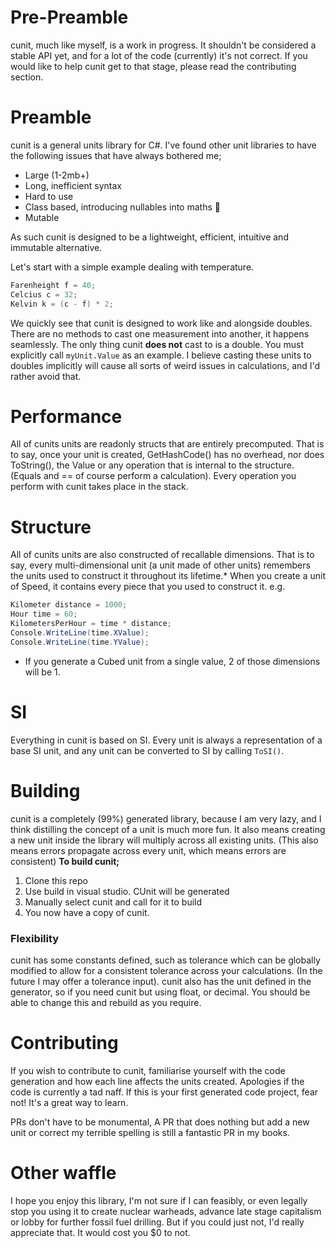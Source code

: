 # Pre-Preamble
cunit, much like myself, is a work in progress. It shouldn't be considered a stable API yet, and for a lot of the code (currently) it's not correct. If you would like to help cunit get to that stage, please read the contributing section.

# Preamble
cunit is a general units library for C#. I've found other unit libraries to have the following issues that have always bothered me;
- Large (1-2mb+)
- Long, inefficient syntax
- Hard to use
- Class based, introducing nullables into maths 🤢
- Mutable

As such cunit is designed to be a lightweight, efficient, intuitive and immutable alternative.

Let's start with a simple example dealing with temperature.
```c#
Farenheight f = 40;
Celcius c = 32;
Kelvin k = (c - f) * 2;
```
We quickly see that cunit is designed to work like and alongside doubles. There are no methods to cast one measurement into another, it happens seamlessly. The only thing cunit **does not** cast to is a double. You must explicitly call `myUnit.Value` as an example. I believe casting these units to doubles implicitly will cause all sorts of weird issues in calculations, and I'd rather avoid that.


# Performance
All of cunits units are readonly structs that are entirely precomputed. That is to say, once your unit is created, GetHashCode() has no overhead, nor does ToString(), the Value or any operation that is internal to the structure. (Equals and == of course perform a calculation). Every operation you perform with cunit takes place in the stack.


# Structure
All of cunits units are also constructed of recallable  dimensions. That is to say, every multi-dimensional unit (a unit made of other units) remembers the units used to construct it throughout its lifetime.*
When you create a unit of Speed, it contains every piece that you used to construct it.
e.g.
```c#
Kilometer distance = 1000;
Hour time = 60;
KilometersPerHour = time * distance;
Console.WriteLine(time.XValue);
Console.WriteLine(time.YValue);
```

* If you generate a Cubed unit from a single value, 2 of those dimensions will be 1.


# SI
Everything in cunit is based on SI. Every unit is always a representation of a base SI unit, and any unit can be converted to SI by calling `ToSI()`. 


# Building
cunit is a completely (99%) generated library, because I am very lazy, and I think distilling the concept of a unit is much more fun. It also means creating a new unit inside the library will multiply across all existing units.
(This also means errors propagate across every unit, which means errors are consistent)
**To build cunit;**
1. Clone this repo
2. Use build in visual studio. CUnit will be generated
3. Manually select cunit and call for it to build
4. You now have a copy of cunit.


### Flexibility
cunit has some constants defined, such as tolerance which can be globally modified to allow for a consistent tolerance across your calculations. (In the future I may offer a tolerance input).
cunit also has the unit defined in the generator, so if you need cunit but using float, or decimal. You should be able to change this and rebuild as you require.


# Contributing
If you wish to contribute to cunit, familiarise yourself with the code generation and how each line affects the units created.
Apologies if the code is currently a tad naff. If this is your first generated code project, fear not! It's a great way to learn.

PRs don't have to be monumental, A PR that does nothing but add a new unit or correct my terrible spelling is still a fantastic PR in my books.


# Other waffle
I hope you enjoy this library, I'm not sure if I can feasibly, or even legally stop you using it to create nuclear warheads, advance late stage capitalism or lobby for further fossil fuel drilling. But if you could just not, I'd really appreciate that. It would cost you $0 to not.
